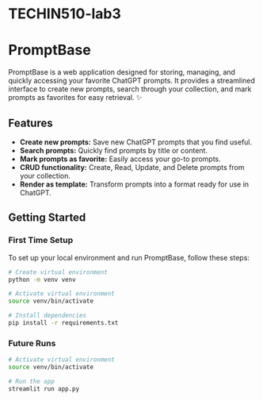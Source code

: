 # TECHIN510-lab3
# PromptBase

PromptBase is a web application designed for storing, managing, and quickly accessing your favorite ChatGPT prompts. It provides a streamlined interface to create new prompts, search through your collection, and mark prompts as favorites for easy retrieval. ✨

## Features
- **Create new prompts:** Save new ChatGPT prompts that you find useful.
- **Search prompts:** Quickly find prompts by title or content.
- **Mark prompts as favorite:** Easily access your go-to prompts.
- **CRUD functionality:** Create, Read, Update, and Delete prompts from your collection.
- **Render as template:** Transform prompts into a format ready for use in ChatGPT.

## Getting Started

### First Time Setup

To set up your local environment and run PromptBase, follow these steps:

```bash
# Create virtual environment
python -m venv venv

# Activate virtual environment
source venv/bin/activate

# Install dependencies
pip install -r requirements.txt
```

### Future Runs
```bash
# Activate virtual environment
source venv/bin/activate

# Run the app
streamlit run app.py
```